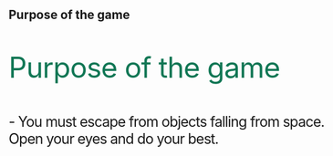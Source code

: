 
## Purpose of the game

<p style="color:#175;font-size:50;letter-spacing:-1">Purpose of the game</p>
<div style="font-size :25px; letter-spacing:-1;width:600px">
		<p>- You must escape from objects falling from space. Open your eyes and do your best.</p>
		 			
</div>

